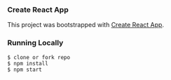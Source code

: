 ### Create React App

This project was bootstrapped with [Create React App](https://github.com/facebookincubator/create-react-app).

### Running Locally

```
$ clone or fork repo
$ npm install
$ npm start
```